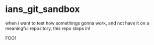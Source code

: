 # ians_git_sandbox
when i want to test how somethings gonna work, and not have it on a meaningful repository, this repo steps in!

FOO!
